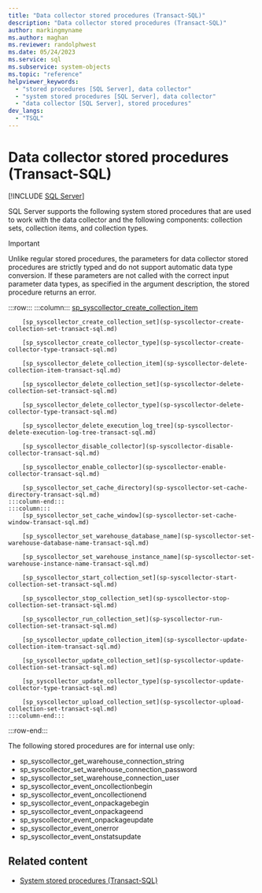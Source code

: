 ```yaml
---
title: "Data collector stored procedures (Transact-SQL)"
description: "Data collector stored procedures (Transact-SQL)"
author: markingmyname
ms.author: maghan
ms.reviewer: randolphwest
ms.date: 05/24/2023
ms.service: sql
ms.subservice: system-objects
ms.topic: "reference"
helpviewer_keywords:
  - "stored procedures [SQL Server], data collector"
  - "system stored procedures [SQL Server], data collector"
  - "data collector [SQL Server], stored procedures"
dev_langs:
  - "TSQL"
---
```

# Data collector stored procedures (Transact-SQL)

[!INCLUDE [SQL Server](../../includes/applies-to-version/sqlserver.md)]

SQL Server supports the following system stored procedures that are used to work with the data collector and the following components: collection sets, collection items, and collection types.

> [!IMPORTANT]  
> Unlike regular stored procedures, the parameters for data collector stored procedures are strictly typed and do not support automatic data type conversion. If these parameters are not called with the correct input parameter data types, as specified in the argument description, the stored procedure returns an error.

:::row:::
    :::column:::
        [sp_syscollector_create_collection_item](sp-syscollector-create-collection-item-transact-sql.md)

        [sp_syscollector_create_collection_set](sp-syscollector-create-collection-set-transact-sql.md)

        [sp_syscollector_create_collector_type](sp-syscollector-create-collector-type-transact-sql.md)

        [sp_syscollector_delete_collection_item](sp-syscollector-delete-collection-item-transact-sql.md)

        [sp_syscollector_delete_collection_set](sp-syscollector-delete-collection-set-transact-sql.md)

        [sp_syscollector_delete_collector_type](sp-syscollector-delete-collector-type-transact-sql.md)

        [sp_syscollector_delete_execution_log_tree](sp-syscollector-delete-execution-log-tree-transact-sql.md)

        [sp_syscollector_disable_collector](sp-syscollector-disable-collector-transact-sql.md)

        [sp_syscollector_enable_collector](sp-syscollector-enable-collector-transact-sql.md)

        [sp_syscollector_set_cache_directory](sp-syscollector-set-cache-directory-transact-sql.md)
    :::column-end:::
    :::column:::
        [sp_syscollector_set_cache_window](sp-syscollector-set-cache-window-transact-sql.md)

        [sp_syscollector_set_warehouse_database_name](sp-syscollector-set-warehouse-database-name-transact-sql.md)

        [sp_syscollector_set_warehouse_instance_name](sp-syscollector-set-warehouse-instance-name-transact-sql.md)

        [sp_syscollector_start_collection_set](sp-syscollector-start-collection-set-transact-sql.md)

        [sp_syscollector_stop_collection_set](sp-syscollector-stop-collection-set-transact-sql.md)

        [sp_syscollector_run_collection_set](sp-syscollector-run-collection-set-transact-sql.md)

        [sp_syscollector_update_collection_item](sp-syscollector-update-collection-item-transact-sql.md)

        [sp_syscollector_update_collection_set](sp-syscollector-update-collection-set-transact-sql.md)

        [sp_syscollector_update_collector_type](sp-syscollector-update-collector-type-transact-sql.md)

        [sp_syscollector_upload_collection_set](sp-syscollector-upload-collection-set-transact-sql.md)
    :::column-end:::
:::row-end:::

The following stored procedures are for internal use only:

- sp_syscollector_get_warehouse_connection_string
- sp_syscollector_set_warehouse_connection_password
- sp_syscollector_set_warehouse_connection_user
- sp_syscollector_event_oncollectionbegin
- sp_syscollector_event_oncollectionend
- sp_syscollector_event_onpackagebegin
- sp_syscollector_event_onpackageend
- sp_syscollector_event_onpackageupdate
- sp_syscollector_event_onerror
- sp_syscollector_event_onstatsupdate

## Related content

- [System stored procedures (Transact-SQL)](system-stored-procedures-transact-sql.md)
